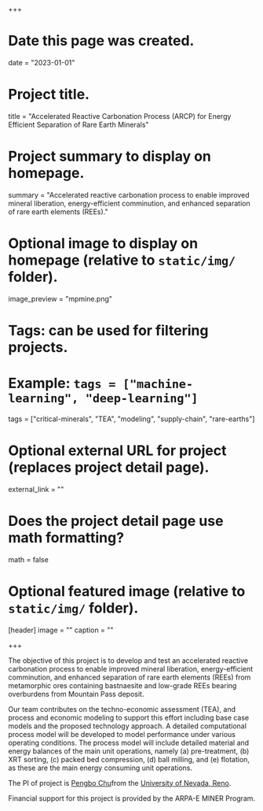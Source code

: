 +++
# Date this page was created.
date = "2023-01-01"

# Project title.
title = "Accelerated Reactive Carbonation Process (ARCP) for Energy Efficient Separation of Rare Earth Minerals"

# Project summary to display on homepage.
summary = "Accelerated reactive carbonation process to enable improved mineral liberation, energy-efficient comminution, and enhanced separation of rare earth elements (REEs)."

# Optional image to display on homepage (relative to `static/img/` folder).
image_preview = "mpmine.png"

# Tags: can be used for filtering projects.
# Example: `tags = ["machine-learning", "deep-learning"]`
tags = ["critical-minerals", "TEA", "modeling", "supply-chain", "rare-earths"]

# Optional external URL for project (replaces project detail page).
external_link = ""

# Does the project detail page use math formatting?
math = false

# Optional featured image (relative to `static/img/` folder).
[header]
image = ""
caption = ""

+++

The objective of this project is to develop and test an accelerated reactive carbonation process to
enable improved mineral liberation, energy-efficient comminution, and enhanced separation of
rare earth elements (REEs) from metamorphic ores containing bastnaesite and low-grade REEs
bearing overburdens from Mountain Pass deposit.

Our team contributes on the techno-economic assessment (TEA), and process and economic modeling to support this effort including base case models and the proposed technology approach. A detailed computational process model will be developed to model performance under various operating conditions. The process model will include detailed material and energy balances of the main unit operations, namely (a) pre-treatment, (b) XRT sorting, (c) packed bed compression, (d) ball milling, and (e) flotation, as these are the main energy consuming unit operations.

The PI of project is [Pengbo Chu](https://www.unr.edu/mining/people/pengbo-chu)from the 
[University of Nevada, Reno](https://unr.edu/).

Financial support for this project is provided by the ARPA-E MINER Program. 
